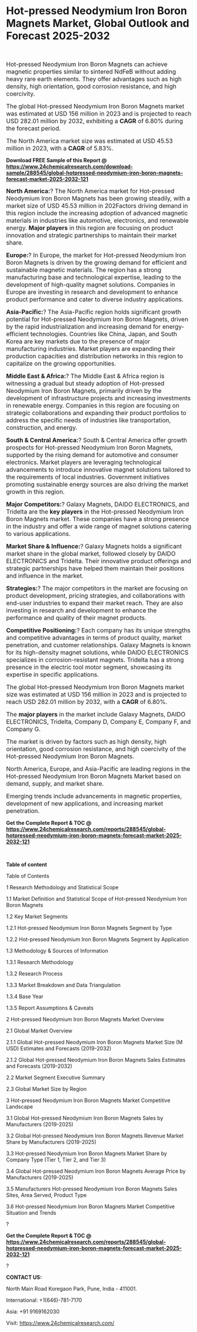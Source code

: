 <h1>Hot-pressed Neodymium Iron Boron Magnets Market, Global Outlook and Forecast 2025-2032</h1><br/><p><span style="font-size:16px">Hot-pressed Neodymium Iron Boron Magnets can achieve magnetic properties similar to sintered NdFeB without adding heavy rare earth elements. They offer advantages such as high density, high orientation, good corrosion resistance, and high coercivity.</span></p>
 
 
 
 <p><span style="font-size:16px">The global Hot-pressed Neodymium Iron Boron Magnets market was estimated at USD 156 million in 2023 and is projected to reach USD 282.01 million by 2032, exhibiting a <strong>CAGR</strong> of 6.80% during the forecast period.</span></p>
 
 
 
 <p><span style="font-size:16px">The North America market size was estimated at USD 45.53 million in 2023, with a <strong>CAGR</strong> of 5.83%.</span></p>
 
 
 
 <div><b>Download FREE Sample of this Report @ <a href="https://www.24chemicalresearch.com/download-sample/288545/global-hotpressed-neodymium-iron-boron-magnets-forecast-market-2025-2032-121">https://www.24chemicalresearch.com/download-sample/288545/global-hotpressed-neodymium-iron-boron-magnets-forecast-market-2025-2032-121</a></b></div>
 
 
 
 <p><span style="font-size:16px"><strong>North America:</strong>? The North America market for Hot-pressed Neodymium Iron Boron Magnets has been growing steadily, with a market size of USD 45.53 million in 202Factors driving demand in this region include the increasing adoption of advanced magnetic materials in industries like automotive, electronics, and renewable energy. <strong>Major players</strong> in this region are focusing on product innovation and strategic partnerships to maintain their market share.</span></p>
 
 
 
 <p><span style="font-size:16px"><strong>Europe:</strong>? In Europe, the market for Hot-pressed Neodymium Iron Boron Magnets is driven by the growing demand for efficient and sustainable magnetic materials. The region has a strong manufacturing base and technological expertise, leading to the development of high-quality magnet solutions. Companies in Europe are investing in research and development to enhance product performance and cater to diverse industry applications.</span></p>
 
 
 
 <p><span style="font-size:16px"><strong>Asia-Pacific:</strong>? The Asia-Pacific region holds significant growth potential for Hot-pressed Neodymium Iron Boron Magnets, driven by the rapid industrialization and increasing demand for energy-efficient technologies. Countries like China, Japan, and South Korea are key markets due to the presence of major manufacturing industries. Market players are expanding their production capacities and distribution networks in this region to capitalize on the growing opportunities.</span></p>
 
 
 
 <p><span style="font-size:16px"><strong>Middle East & Africa:</strong>? The Middle East & Africa region is witnessing a gradual but steady adoption of Hot-pressed Neodymium Iron Boron Magnets, primarily driven by the development of infrastructure projects and increasing investments in renewable energy. Companies in this region are focusing on strategic collaborations and expanding their product portfolios to address the specific needs of industries like transportation, construction, and energy.</span></p>
 
 
 
 <p><span style="font-size:16px"><strong>South & Central America:</strong>? South & Central America offer growth prospects for Hot-pressed Neodymium Iron Boron Magnets, supported by the rising demand for automotive and consumer electronics. Market players are leveraging technological advancements to introduce innovative magnet solutions tailored to the requirements of local industries. Government initiatives promoting sustainable energy sources are also driving the market growth in this region.</span></p>
 
 
 
 <p><span style="font-size:16px"><strong>Major Competitors:</strong>? Galaxy Magnets, DAIDO ELECTRONICS, and Tridelta are the <strong>key players</strong> in the Hot-pressed Neodymium Iron Boron Magnets market. These companies have a strong presence in the industry and offer a wide range of magnet solutions catering to various applications.</span></p>
 
 
 
 <p><span style="font-size:16px"><strong>Market Share & Influence:</strong>? Galaxy Magnets holds a significant market share in the global market, followed closely by DAIDO ELECTRONICS and Tridelta. Their innovative product offerings and strategic partnerships have helped them maintain their positions and influence in the market.</span></p>
 
 
 
 <p><span style="font-size:16px"><strong>Strategies:</strong>? The major competitors in the market are focusing on product development, pricing strategies, and collaborations with end-user industries to expand their market reach. They are also investing in research and development to enhance the performance and quality of their magnet products.</span></p>
 
 
 
 <p><span style="font-size:16px"><strong>Competitive Positioning:</strong>? Each company has its unique strengths and competitive advantages in terms of product quality, market penetration, and customer relationships. Galaxy Magnets is known for its high-density magnet solutions, while DAIDO ELECTRONICS specializes in corrosion-resistant magnets. Tridelta has a strong presence in the electric tool motor segment, showcasing its expertise in specific applications.</span></p>
 
 
 
 <p><span style="font-size:16px">The global Hot-pressed Neodymium Iron Boron Magnets market size was estimated at USD 156 million in 2023 and is projected to reach USD 282.01 million by 2032, with a <strong>CAGR</strong> of 6.80%.</span></p>
 
 
 
 <p><span style="font-size:16px">The <strong>major players</strong> in the market include Galaxy Magnets, DAIDO ELECTRONICS, Tridelta, Company D, Company E, Company F, and Company G.</span></p>
 
 
 
 <p><span style="font-size:16px">The market is driven by factors such as high density, high orientation, good corrosion resistance, and high coercivity of the Hot-pressed Neodymium Iron Boron Magnets.</span></p>
 
 
 
 <p><span style="font-size:16px">North America, Europe, and Asia-Pacific are leading regions in the Hot-pressed Neodymium Iron Boron Magnets Market based on demand, supply, and market share.</span></p>
 
 
 
 <p><span style="font-size:16px">Emerging trends include advancements in magnetic properties, development of new applications, and increasing market penetration.</span></p>
 
 
 
 <div><b>Get the Complete Report & TOC @ <a href="https://www.24chemicalresearch.com/reports/288545/global-hotpressed-neodymium-iron-boron-magnets-forecast-market-2025-2032-121">https://www.24chemicalresearch.com/reports/288545/global-hotpressed-neodymium-iron-boron-magnets-forecast-market-2025-2032-121</a></b></div>
 
 
 
 <p><br />
 
 <b>Table of content</b></p>
 
 
 
 <p>Table of Contents<br />
 
 1 Research Methodology and Statistical Scope<br />
 
 1.1 Market Definition and Statistical Scope of Hot-pressed Neodymium Iron Boron Magnets<br />
 
 1.2 Key Market Segments<br />
 
 1.2.1 Hot-pressed Neodymium Iron Boron Magnets Segment by Type<br />
 
 1.2.2 Hot-pressed Neodymium Iron Boron Magnets Segment by Application<br />
 
 1.3 Methodology & Sources of Information<br />
 
 1.3.1 Research Methodology<br />
 
 1.3.2 Research Process<br />
 
 1.3.3 Market Breakdown and Data Triangulation<br />
 
 1.3.4 Base Year<br />
 
 1.3.5 Report Assumptions & Caveats<br />
 
 2 Hot-pressed Neodymium Iron Boron Magnets Market Overview<br />
 
 2.1 Global Market Overview<br />
 
 2.1.1 Global Hot-pressed Neodymium Iron Boron Magnets Market Size (M USD) Estimates and Forecasts (2019-2032)<br />
 
 2.1.2 Global Hot-pressed Neodymium Iron Boron Magnets Sales Estimates and Forecasts (2019-2032)<br />
 
 2.2 Market Segment Executive Summary<br />
 
 2.3 Global Market Size by Region<br />
 
 3 Hot-pressed Neodymium Iron Boron Magnets Market Competitive Landscape<br />
 
 3.1 Global Hot-pressed Neodymium Iron Boron Magnets Sales by Manufacturers (2019-2025)<br />
 
 3.2 Global Hot-pressed Neodymium Iron Boron Magnets Revenue Market Share by Manufacturers (2019-2025)<br />
 
 3.3 Hot-pressed Neodymium Iron Boron Magnets Market Share by Company Type (Tier 1, Tier 2, and Tier 3)<br />
 
 3.4 Global Hot-pressed Neodymium Iron Boron Magnets Average Price by Manufacturers (2019-2025)<br />
 
 3.5 Manufacturers Hot-pressed Neodymium Iron Boron Magnets Sales Sites, Area Served, Product Type<br />
 
 3.6 Hot-pressed Neodymium Iron Boron Magnets Market Competitive Situation and Trends<br />
 
 ? </p>
 
 
 
 <div><b>Get the Complete Report & TOC @ <a href="https://www.24chemicalresearch.com/reports/288545/global-hotpressed-neodymium-iron-boron-magnets-forecast-market-2025-2032-121">https://www.24chemicalresearch.com/reports/288545/global-hotpressed-neodymium-iron-boron-magnets-forecast-market-2025-2032-121</a></b></div>
 
 
 
 <p>? </p>
 
 
 
 <p><b>CONTACT US:</b><br />
 
 North Main Road Koregaon Park, Pune, India - 411001.<br />
 
 International: +1(646)-781-7170<br />
 
 Asia: +91 9169162030<br />
 
 Visit: <a href="https://www.24chemicalresearch.com/">https://www.24chemicalresearch.com/</a></p>